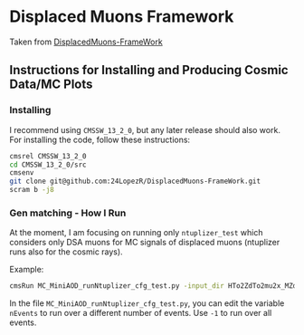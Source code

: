 # Displaced Muons Framework

Taken from [DisplacedMuons-FrameWork](https://github.com/24LopezR/DisplacedMuons-FrameWork)

## Instructions for Installing and Producing Cosmic Data/MC Plots

### Installing

I recommend using `CMSSW_13_2_0`, but any later release should also work. For installing the code, follow these instructions:

```bash
cmsrel CMSSW_13_2_0
cd CMSSW_13_2_0/src
cmsenv
git clone git@github.com:24LopezR/DisplacedMuons-FrameWork.git
scram b -j8
```

### Gen matching - How I Run

At the moment, I am focusing on running only `ntuplizer_test` which considers only DSA muons for MC signals of displaced muons (ntuplizer runs also for the cosmic rays).

Example:

```bash
cmsRun MC_MiniAOD_runNtuplizer_cfg_test.py -input_dir HTo2ZdTo2mu2x_MZd-40_Epsilon-5e-09 -out_file test.root &> myLog.log
```

In the file `MC_MiniAOD_runNtuplizer_cfg_test.py`, you can edit the variable `nEvents` to run over a different number of events. Use `-1` to run over all events.

